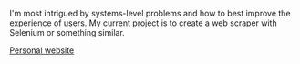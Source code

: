 I'm most intrigued by systems-level problems and how to best improve the experience of users. My current project is to create a web scraper with Selenium or something similar.

[Personal website](https://codysharma.github.io/me/)
